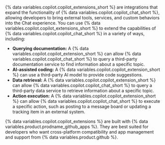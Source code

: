 {% data variables.copilot.copilot_extensions_short %} are integrations that expand the functionality of {% data variables.copilot.copilot_chat_short %}, allowing developers to bring external tools, services, and custom behaviors into the Chat experience. You can use {% data variables.copilot.copilot_extensions_short %} to extend the capabilities of {% data variables.copilot.copilot_chat_short %} in a variety of ways, including:

* **Querying documentation:** A {% data variables.copilot.copilot_extension_short %} can allow {% data variables.copilot.copilot_chat_short %} to query a third-party documentation service to find information about a specific topic.
* **AI-assisted coding:** A {% data variables.copilot.copilot_extension_short %} can use a third-party AI model to provide code suggestions.
* **Data retrieval:** A {% data variables.copilot.copilot_extension_short %} can allow {% data variables.copilot.copilot_chat_short %} to query a third-party data service to retrieve information about a specific topic.
* **Action execution:** A {% data variables.copilot.copilot_extension_short %} can allow {% data variables.copilot.copilot_chat_short %} to execute a specific action, such as posting to a message board or updating a tracking item in an external system.

{% data variables.copilot.copilot_extensions %} are built with {% data variables.product.prodname_github_apps %}. They are best suited for developers who want cross-platform compatibility and app management and support from {% data variables.product.github %}.
